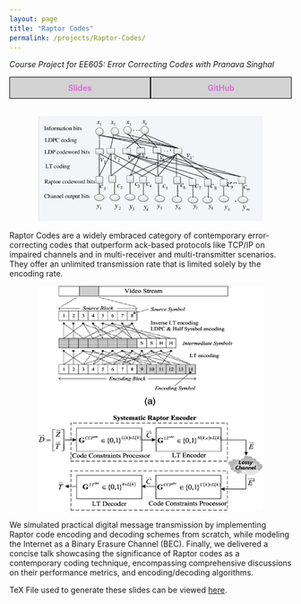 ```yaml
---
layout: page
title: "Raptor Codes"
permalink: /projects/Raptor-Codes/
---
```

_Course Project for EE605: Error Correcting Codes with Pranava Singhal_  

<div style="display: flex;">
    <a href="/assets/pdf/Raptor_Codes.pdf" style="flex: 1; padding: 10px; border: 1px solid #000; text-align: center; text-decoration: none; background-color: lightgray;">
        <div style="font-weight: bold; color: orchid;">Slides</div>
    </a>
    <a href="https://github.com/Vansh28Kapoor/Raptor-Codes" style="flex: 1; padding: 10px; border: 1px solid #000; text-align: center; text-decoration: none; background-color: lightgray;">
        <div style="font-weight: bold; color: orchid;">GitHub</div>
    </a>
</div>

<br>
<p align="center">
    <img width="400" src="/img/Raptor.png">
</p>


Raptor Codes are a widely embraced category of contemporary error-correcting codes that outperform ack-based protocols like TCP/IP on impaired channels and in multi-receiver and multi-transmitter scenarios. They offer an unlimited transmission rate that is limited solely by the encoding rate.

<p align="center">
    <img width="400" height="400" src="/assets/img/Raptor_2.png">
</p>

We simulated practical digital message transmission by implementing Raptor code encoding and decoding schemes from scratch, while modeling the Internet as a Binary Erasure Channel (BEC). Finally, we delivered a concise talk showcasing the significance of Raptor codes as a contemporary coding technique, encompassing comprehensive discussions on their performance metrics, and encoding/decoding algorithms.   

TeX File used to generate these slides can be viewed [here](https://github.com/Vansh28Kapoor/Raptor-Codes/tree/main/TeX).
